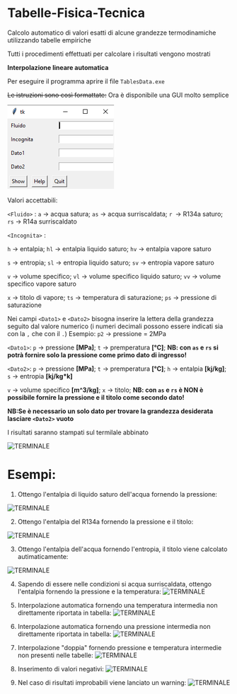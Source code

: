 # Tabelle-Fisica-Tecnica
Calcolo automatico di valori esatti di alcune grandezze termodinamiche utilizzando tabelle empiriche

Tutti i procedimenti effettuati per calcolare i risultati vengono mostrati

**Interpolazione lineare automatica**

Per eseguire il programma aprire il file ```TablesData.exe```

~~Le istruzioni sono così formattate:~~ Ora è disponibile una GUI molto semplice

![GUI](https://github.com/Kishin98/Tabelle-Fisica-Tecnica/blob/master/image/GUITabelleFisicaTecnica.PNG)

Valori accettabili:

```<Fluido>``` : ```a``` -> acqua satura; ```as``` -> acqua surriscaldata; ```r ```-> R134a saturo; ```rs``` -> R14a surriscaldato

```<Incognita>``` :

```h``` -> entalpia; ```hl``` -> entalpia liquido saturo; ```hv``` -> entalpia vapore saturo

```s``` -> entropia; ```sl``` -> entropia liquido saturo; ```sv``` -> entropia vapore saturo

```v``` -> volume specifico; ```vl``` -> volume specifico liquido saturo; ```vv``` -> volume specifico vapore saturo

```x``` -> titolo di vapore; ```ts``` -> temperatura di saturazione; ```ps``` -> pressione di saturazione

Nei campi ```<Dato1>``` e ```<Dato2>``` bisogna inserire la lettera della grandezza seguito dal valore numerico (i numeri decimali possono essere indicati sia con la ```,``` che con il ```.```)
Esempio: ```p2``` -> pressione = 2MPa

```<Dato1>```: ```p``` -> pressione **[MPa]**; ```t``` -> premperatura **[°C]**; **NB: con ```as``` e ```rs``` si potrà fornire solo la pressione come primo dato di ingresso!**

```<Dato2>```: ```p``` -> pressione **[MPa]**; ```t``` -> premperatura **[°C]**; ```h``` -> entalpia **[kj/kg]**; ```s``` -> entropia **[kj/kg\*k]**  

```v``` -> volume specifico **[m^3/kg]**; ```x``` -> titolo; **NB: con ```as``` e ```rs``` è NON è possibile fornire la pressione e il titolo come secondo dato!** 

**NB:Se è necessario un solo dato per trovare la grandezza desiderata lasciare ```<Dato2>``` vuoto**

I risultati saranno stampati sul termilale abbinato

![TERMINALE](https://github.com/Kishin98/Tabelle-Fisica-Tecnica/blob/master/image/CLITabelleFisicaTecnica.PNG)

# Esempi:

1. Ottengo l'entalpia di liquido saturo dell'acqua fornendo la pressione:

![TERMINALE](https://github.com/Kishin98/Tabelle-Fisica-Tecnica/blob/master/image/esempiohl.png)


2. Ottengo l'entalpia del R134a fornendo la pressione e il titolo:

![TERMINALE](https://github.com/Kishin98/Tabelle-Fisica-Tecnica/blob/master/image/esempioTitolo.png)


3. Ottengo l'entalpia dell'acqua fornendo l'entropia, il titolo viene calcolato autimaticamente:

![TERMINALE](https://github.com/Kishin98/Tabelle-Fisica-Tecnica/blob/master/image/esempioTitoloAuto.png)


4. Sapendo di essere nelle condizioni si acqua surriscaldata, ottengo l'entalpia fornendo la pressione e la temperatura:
![TERMINALE](https://github.com/Kishin98/Tabelle-Fisica-Tecnica/blob/master/image/esempioAcquaSurr.png)


5. Interpolazione automatica fornendo una temperatura intermedia non direttamente riportata in tabella:
![TERMINALE](https://github.com/Kishin98/Tabelle-Fisica-Tecnica/blob/master/image/esempioInterpolazioneTemp.png)


6. Interpolazione automatica fornendo una pressione intermedia non direttamente riportata in tabella:
![TERMINALE](https://github.com/Kishin98/Tabelle-Fisica-Tecnica/blob/master/image/esempioInterpolazionePres.png)


7. Interpolazione "doppia" fornendo pressione e temperatura intermedie non presenti nelle tabelle:
![TERMINALE](https://github.com/Kishin98/Tabelle-Fisica-Tecnica/blob/master/image/EsempioDoppiaInterpolazione.png)


8. Inserimento di valori negativi:
![TERMINALE](https://github.com/Kishin98/Tabelle-Fisica-Tecnica/blob/master/image/esempioNegativo.png)


9. Nel caso di risultati improbabili viene lanciato un warning:
![TERMINALE](https://github.com/Kishin98/Tabelle-Fisica-Tecnica/blob/master/image/esempioWarningNegativo.png)
